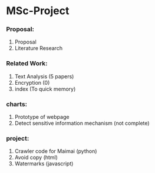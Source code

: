 # MSc-Project

### Proposal:  
1. Proposal  
2. Literature Research  
          
### Related Work:  
1. Text Analysis (5 papers)  
2. Encryption (0)  
3. index (To quick memory)  
              
### charts:  
1. Prototype of webpage  
2. Detect sensitive information mechanism (not complete)  
          
### project:  
1. Crawler code for Maimai (python)  
2. Avoid copy (html)  
3. Watermarks (javascript)  
         



